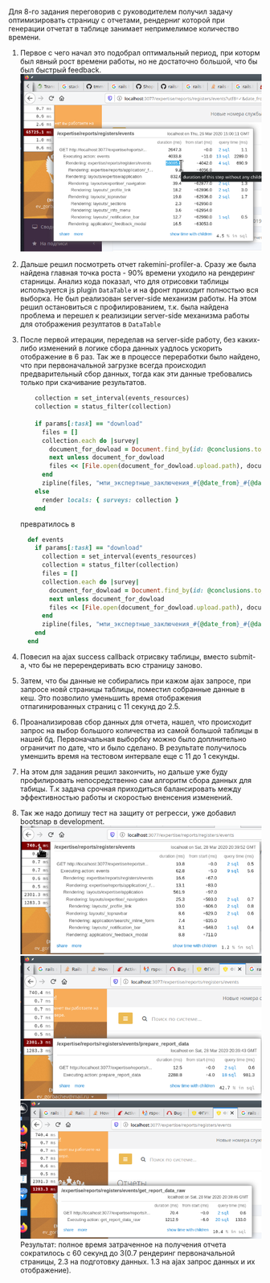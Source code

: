 Для 8-го задания переговорив с руководителем получил задачу оптимизировать страницу с отчетами, рендерниг которой при генерации отчетат в таблице занимает непримелимое количество времени.
1. Первое с чего начал это подобрал оптимальный период, при которм был явный рост времени работы, но не достаточно большой, что бы был быстрый feedback.
![before optimyzatio](./images/optimal_test_example_before_optimization.png)
2. Дальше решил посмотреть отчет rakemini-profiler-а. Сразу же была найдена главная точка роста - 90% времени уходило на рендеринг старницы. Анализ кода показал, что для отрисовки таблицы используется js plugin `DataTable` и на фронт приходит полностью вся выборка. Не был реализован server-side механизм работы. На этом решил остановиться с профилированием, т.к. была найдена проблема и перешел к реализиции server-side механизма работы для отображения резултатов в `DataTable`
3. После первой итерации, переделав на server-side работу, без каких-либо изменений в логике сбора данных уадлось ускорить отображение в 6 раз. Так же в процессе переработки было найдено, что при первоначальной загрузке всегда происходил предварительный сбор данных, тогда как эти данные требовались только при скачивание результатов.

    ````ruby
        collection = set_interval(events_resources)
        collection = status_filter(collection)
    
        if params[:task] == "download"
          files = []
          collection.each do |survey|
            document_for_dowload = Document.find_by(id: @conclusions.to_h[survey.id])
            next unless document_for_dowload
            files << [File.open(document_for_dowload.upload.path), document_for_dowload.upload_file_name]
          end
          zipline(files, "мпи_экспертные_заключения_#{@date_from}_#{@date_to}.zip")
        else
          render locals: { surveys: collection }
        end
    ````
    превратилось в 
    ````ruby
      def events
        if params[:task] == "download"
          collection = set_interval(events_resources)
          collection = status_filter(collection)
          files = []
          collection.each do |survey|
            document_for_dowload = Document.find_by(id: @conclusions.to_h[survey.id])
            next unless document_for_dowload
            files << [File.open(document_for_dowload.upload.path), document_for_dowload.upload_file_name]
          end
          zipline(files, "мпи_экспертные_заключения_#{@date_from}_#{@date_to}.zip")
        end
      end
    ````
4. Повесил на ajax success callback отрисвку таблицы, вместо submit-а, что бы не перерендеривать всю страницу заново.
5. Затем, что бы данные не собирались при кажом ajax запросе, при запросе новй страницы таблицы, поместил собранные данные в кеш. Это позволило уменьшить время отображения отпагинированных страниц с 11 секунд до 2.5.
6. Проанализировав сбор данных для отчета, нашел, что происходит запрос на выбор большого количества из самой большой таблицы в нашей бд. Первоначальная выборбку можно было доплнительно ограничит по дате, что и было сделано. В результате получилось уменшить время на тестовом интервале еще с 11 до 1 секунды.
7. На этом для задания решил закончить, но дальше уже буду профилировать непосредственно сам алгоритм сбора данных для табицы. Т.к задача срочная приходиться балансировать между эффективностью работы и скоростью вненсения изменений.
8. Так же надо допишу тест на защиту от регресси, уже добавил bootsnap  в development. 
![before optimyzatio](./images/Screenshot_20200328_234025.png)
![before optimyzatio](./images/Screenshot_20200328_234046.png)
![before optimyzatio](./images/Screenshot_20200328_234121.png)
Результат: полное время затраченное на получения отчета сократилось с 60 секунд до 3(0.7 рендеринг первоначальной страницы, 2.3 на подготовку данных. 1.3 на ajax запрос данных и их отображение). 